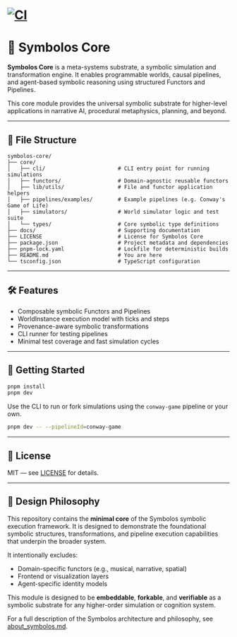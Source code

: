# [![CI](https://github.com/radcliffetch/symbolos-core/actions/workflows/ci.yml/badge.svg)](https://github.com/radcliffetch/symbolos-core/actions/workflows/ci.yml)

# 🧠 Symbolos Core

**Symbolos Core** is a meta-systems substrate, a symbolic simulation and transformation engine. It enables programmable worlds, causal pipelines, and agent-based symbolic reasoning using structured Functors and Pipelines.

This core module provides the universal symbolic substrate for higher-level applications in narrative AI, procedural metaphysics, planning, and beyond.

---

## 📁 File Structure

```
symbolos-core/
├── core/
│   ├── cli/                       # CLI entry point for running simulations
│   ├── functors/                  # Domain-agnostic reusable functors
│   ├── lib/utils/                 # File and functor application helpers
│   ├── pipelines/examples/        # Example pipelines (e.g. Conway's Game of Life)
│   ├── simulators/                # World simulator logic and test suite
│   └── types/                     # Core symbolic type definitions
├── docs/                          # Supporting documentation
├── LICENSE                        # License for Symbolos Core
├── package.json                   # Project metadata and dependencies
├── pnpm-lock.yaml                 # Lockfile for deterministic builds
├── README.md                      # You are here
└── tsconfig.json                  # TypeScript configuration
```

---

## 🛠 Features

- Composable symbolic Functors and Pipelines
- WorldInstance execution model with ticks and steps
- Provenance-aware symbolic transformations
- CLI runner for testing pipelines
- Minimal test coverage and fast simulation cycles

---

## 🚀 Getting Started

```bash
pnpm install
pnpm dev
```

Use the CLI to run or fork simulations using the `conway-game` pipeline or your own.

```bash
pnpm dev -- --pipelineId=conway-game
```

---

## 🧩 License

MIT — see [LICENSE](./LICENSE) for details.

---

## 🎯 Design Philosophy

This repository contains the **minimal core** of the Symbolos symbolic execution framework. It is designed to demonstrate the foundational symbolic structures, transformations, and pipeline execution capabilities that underpin the broader system.

It intentionally excludes:
- Domain-specific functors (e.g., musical, narrative, spatial)
- Frontend or visualization layers
- Agent-specific identity models

This module is designed to be **embeddable**, **forkable**, and **verifiable** as a symbolic substrate for any higher-order simulation or cognition system.

For a full description of the Symbolos architecture and philosophy, see [about_symbolos.md](./docs/about_symbolos.md).